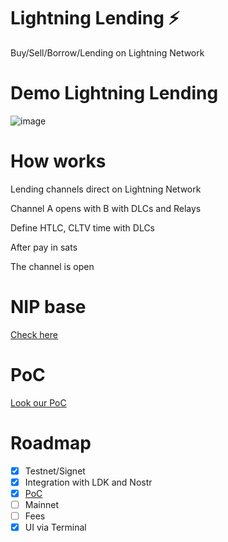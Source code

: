 # Lightning Lending :zap:

 Buy/Sell/Borrow/Lending on Lightning Network 
 
 # Demo Lightning Lending
 
 ![image](https://user-images.githubusercontent.com/83122757/228208656-9595956b-58e4-494d-af80-624e7b036421.png)


# How works

Lending channels direct on Lightning Network

Channel A opens with B with DLCs and Relays

Define HTLC, CLTV time with DLCs

After pay in sats

The channel is open

# NIP base

[Check here](https://github.com/AreaLayer/NIP-xxx/blob/main/NIP/NIP-xxx.md)

# PoC

[Look our PoC](https://github.com/AreaLayer/Lightning-lending-PoC/tree/main)

# Roadmap

- [X] Testnet/Signet
- [x] Integration with LDK and  Nostr
- [x] [PoC](https://github.com/AreaLayer/Lightning-lending-PoC/)
- [ ] Mainnet
- [ ] Fees
- [X] UI via Terminal

